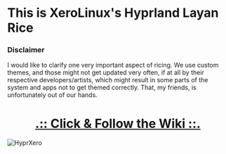 # This is XeroLinux's Hyprland Layan Rice

### Disclaimer

I would like to clarify one very important aspect of ricing. We use custom themes, and those might not get updated very often, if at all by their respective developers/artists, which might result in some parts of the system and apps not to get themed correctly. That, my friends, is unfortunately out of our hands.

<div align="center">

# [.:: Click & Follow the Wiki ::.](https://wiki.xerolinux.xyz/hyprxero/)

</div>

![HyprXero](https://i.imgur.com/iveWUu8.jpeg)
